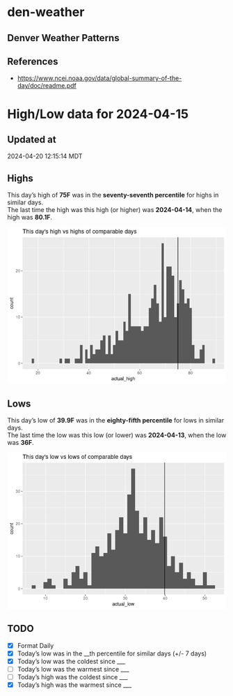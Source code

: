 # den-weather


## Denver Weather Patterns

## References

- <https://www.ncei.noaa.gov/data/global-summary-of-the-day/doc/readme.pdf>

# High/Low data for 2024-04-15

## Updated at

2024-04-20 12:15:14 MDT

## Highs

This day’s high of **75F** was in the **seventy-seventh percentile** for
highs in similar days.  
The last time the high was this high (or higher) was **2024-04-14**,
when the high was **80.1F**.

![](readme_files/figure-commonmark/unnamed-chunk-4-1.png)

## Lows

This day’s low of **39.9F** was in the **eighty-fifth percentile** for
lows in similar days.  
The last time the low was this low (or lower) was **2024-04-13**, when
the low was **36F**.

![](readme_files/figure-commonmark/unnamed-chunk-6-1.png)

## TODO

- [x] Format Daily
- [x] Today’s low was in the \_\_th percentile for similar days (+/- 7
  days)
- [x] Today’s low was the coldest since \_\_\_
- [ ] Today’s low was the warmest since \_\_\_
- [ ] Today’s high was the coldest since \_\_\_
- [x] Today’s high was the warmest since \_\_\_
